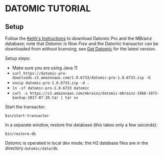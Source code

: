 # DATOMIC TUTORIAL

## Setup

Follow the [Keith's Instructions](https://nubank.atlassian.net/wiki/spaces/DAT/pages/262853820615/How+To+Easily+Run+Datomic+Locally)
to download Datomic Pro and the MBrainz database; note that *Datomic is Now Free* and the Datomic transactor can be downloaded
from without licensing; see [Get Datomic](https://docs.datomic.com/pro/getting-started/get-datomic.html) for the latest version.

Setup steps:

* Make sure you are using Java 11
* `curl https://datomic-pro-downloads.s3.amazonaws.com/1.0.6733/datomic-pro-1.0.6733.zip -O`
* `unzip datomic-pro-1.0.6733.zip -d .`
* `ln -sf datomic-pro-1.0.6733 datomic`
* `curl -s https://s3.amazonaws.com/mbrainz/datomic-mbrainz-1968-1973-backup-2017-07-20.tar | tar xv`

Start the transactor:

    bin/start-transactor

In a separate window, restore the database (this takes only a few seconds):

    bin/restore-db

Datomic is operated in local dev mode; the H2 database files are in the directory `datomic/data/db`.


